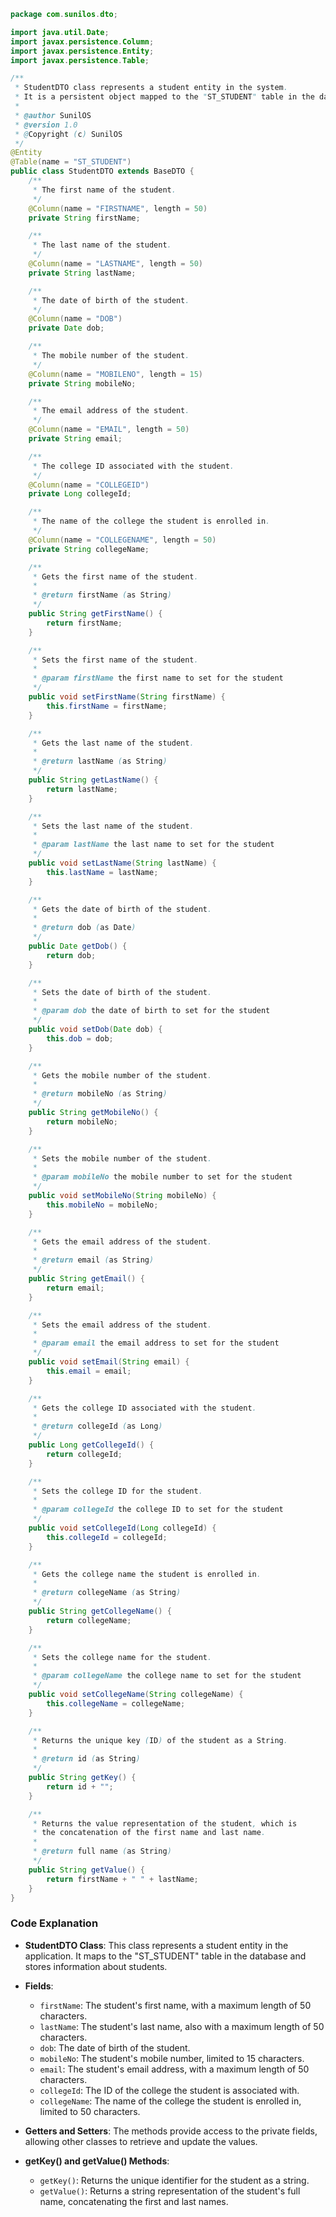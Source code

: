 ```java
package com.sunilos.dto;

import java.util.Date;
import javax.persistence.Column;
import javax.persistence.Entity;
import javax.persistence.Table;

/**
 * StudentDTO class represents a student entity in the system.
 * It is a persistent object mapped to the "ST_STUDENT" table in the database.
 * 
 * @author SunilOS
 * @version 1.0
 * @Copyright (c) SunilOS
 */
@Entity
@Table(name = "ST_STUDENT")
public class StudentDTO extends BaseDTO {
    /**
     * The first name of the student.
     */
    @Column(name = "FIRSTNAME", length = 50)
    private String firstName;

    /**
     * The last name of the student.
     */
    @Column(name = "LASTNAME", length = 50)
    private String lastName;

    /**
     * The date of birth of the student.
     */
    @Column(name = "DOB")
    private Date dob;

    /**
     * The mobile number of the student.
     */
    @Column(name = "MOBILENO", length = 15)
    private String mobileNo;

    /**
     * The email address of the student.
     */
    @Column(name = "EMAIL", length = 50)
    private String email;

    /**
     * The college ID associated with the student.
     */
    @Column(name = "COLLEGEID")
    private Long collegeId;

    /**
     * The name of the college the student is enrolled in.
     */
    @Column(name = "COLLEGENAME", length = 50)
    private String collegeName;

    /**
     * Gets the first name of the student.
     * 
     * @return firstName (as String)
     */
    public String getFirstName() {
        return firstName;
    }

    /**
     * Sets the first name of the student.
     * 
     * @param firstName the first name to set for the student
     */
    public void setFirstName(String firstName) {
        this.firstName = firstName;
    }

    /**
     * Gets the last name of the student.
     * 
     * @return lastName (as String)
     */
    public String getLastName() {
        return lastName;
    }

    /**
     * Sets the last name of the student.
     * 
     * @param lastName the last name to set for the student
     */
    public void setLastName(String lastName) {
        this.lastName = lastName;
    }

    /**
     * Gets the date of birth of the student.
     * 
     * @return dob (as Date)
     */
    public Date getDob() {
        return dob;
    }

    /**
     * Sets the date of birth of the student.
     * 
     * @param dob the date of birth to set for the student
     */
    public void setDob(Date dob) {
        this.dob = dob;
    }

    /**
     * Gets the mobile number of the student.
     * 
     * @return mobileNo (as String)
     */
    public String getMobileNo() {
        return mobileNo;
    }

    /**
     * Sets the mobile number of the student.
     * 
     * @param mobileNo the mobile number to set for the student
     */
    public void setMobileNo(String mobileNo) {
        this.mobileNo = mobileNo;
    }

    /**
     * Gets the email address of the student.
     * 
     * @return email (as String)
     */
    public String getEmail() {
        return email;
    }

    /**
     * Sets the email address of the student.
     * 
     * @param email the email address to set for the student
     */
    public void setEmail(String email) {
        this.email = email;
    }

    /**
     * Gets the college ID associated with the student.
     * 
     * @return collegeId (as Long)
     */
    public Long getCollegeId() {
        return collegeId;
    }

    /**
     * Sets the college ID for the student.
     * 
     * @param collegeId the college ID to set for the student
     */
    public void setCollegeId(Long collegeId) {
        this.collegeId = collegeId;
    }

    /**
     * Gets the college name the student is enrolled in.
     * 
     * @return collegeName (as String)
     */
    public String getCollegeName() {
        return collegeName;
    }

    /**
     * Sets the college name for the student.
     * 
     * @param collegeName the college name to set for the student
     */
    public void setCollegeName(String collegeName) {
        this.collegeName = collegeName;
    }

    /**
     * Returns the unique key (ID) of the student as a String.
     * 
     * @return id (as String)
     */
    public String getKey() {
        return id + "";
    }

    /**
     * Returns the value representation of the student, which is 
     * the concatenation of the first name and last name.
     * 
     * @return full name (as String)
     */
    public String getValue() {
        return firstName + " " + lastName;
    }
}
```

### Code Explanation

- **StudentDTO Class**: This class represents a student entity in the application. It maps to the "ST_STUDENT" table in the database and stores information about students.

- **Fields**:
  - `firstName`: The student's first name, with a maximum length of 50 characters.
  - `lastName`: The student's last name, also with a maximum length of 50 characters.
  - `dob`: The date of birth of the student.
  - `mobileNo`: The student's mobile number, limited to 15 characters.
  - `email`: The student's email address, with a maximum length of 50 characters.
  - `collegeId`: The ID of the college the student is associated with.
  - `collegeName`: The name of the college the student is enrolled in, limited to 50 characters.

- **Getters and Setters**: The methods provide access to the private fields, allowing other classes to retrieve and update the values.

- **getKey() and getValue() Methods**: 
  - `getKey()`: Returns the unique identifier for the student as a string.
  - `getValue()`: Returns a string representation of the student's full name, concatenating the first and last names.

